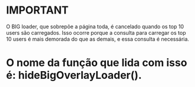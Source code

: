# IMPORTANT
O BIG loader, que sobrepõe a página toda, é cancelado quando os top 10 users são carregados. Isso ocorre porque a consulta para carregar os top 10 users é mais demorada do que as demais, e essa consulta é necessária.

O nome da função que lida com isso é: hideBigOverlayLoader().
===============================================================
